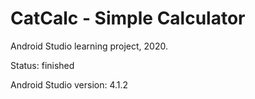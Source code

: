 # CatCalc - Simple Calculator
Android Studio learning project, 2020.

Status: finished

Android Studio version: 4.1.2
